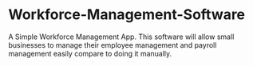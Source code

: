 # Workforce-Management-Software
A Simple Workforce Management App.  This software will allow small businesses to manage their employee management and payroll management easily compare to doing it manually.

